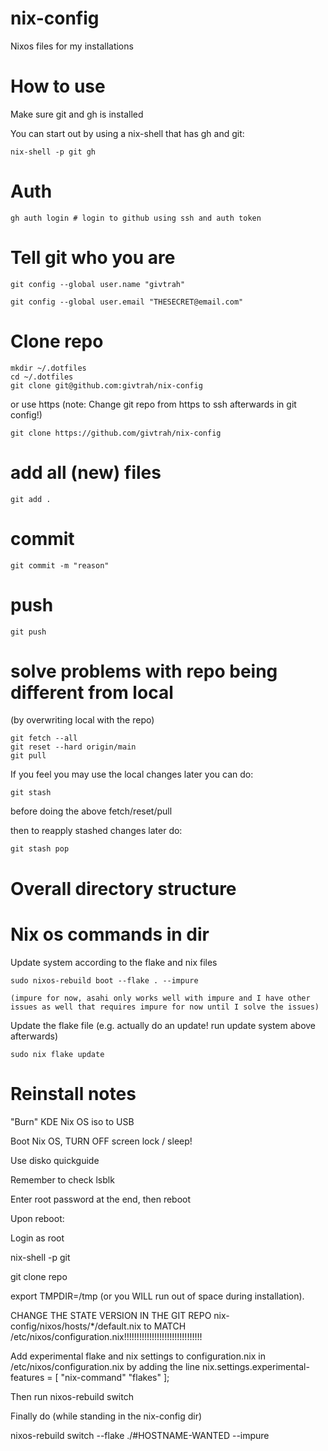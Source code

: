 # nix-config
Nixos files for my installations

# How to use
Make sure git and gh is installed

You can start out by using a nix-shell that has gh and git:

```
nix-shell -p git gh
```

# Auth
```
gh auth login # login to github using ssh and auth token
```

# Tell git who you are
```
git config --global user.name "givtrah"

git config --global user.email "THESECRET@email.com"
```

# Clone repo
```
mkdir ~/.dotfiles
cd ~/.dotfiles
git clone git@github.com:givtrah/nix-config
```
or use https 
(note: Change git repo from https to ssh afterwards in git config!)
```
git clone https://github.com/givtrah/nix-config
```
# add all (new) files
```
git add .
```
# commit
```
git commit -m "reason"
```
# push
```
git push
```

# solve problems with repo being different from local
(by overwriting local with the repo)

```
git fetch --all
git reset --hard origin/main
git pull
```
If you feel you may use the local changes later you can do:

```
git stash
```
before doing the above fetch/reset/pull

then to reapply stashed changes later do:

```
git stash pop
```

# Overall directory structure


# Nix os commands in dir

Update system according to the flake and nix files
```
sudo nixos-rebuild boot --flake . --impure

(impure for now, asahi only works well with impure and I have other issues as well that requires impure for now until I solve the issues)
```

Update the flake file (e.g. actually do an update! run update system above afterwards)
```
sudo nix flake update

```

# Reinstall notes
"Burn" KDE Nix OS iso to USB

Boot Nix OS, TURN OFF screen lock / sleep!

Use disko quickguide

Remember to check lsblk

Enter root password at the end, then reboot

Upon reboot:

Login as root

nix-shell -p git

git clone repo

export TMPDIR=/tmp
(or you WILL run out of space during installation).

CHANGE THE STATE VERSION IN THE GIT REPO nix-config/nixos/hosts/*/default.nix to MATCH /etc/nixos/configuration.nix!!!!!!!!!!!!!!!!!!!!!!!!!!!!!!!

Add experimental flake and nix settings to configuration.nix in /etc/nixos/configuration.nix by adding the line
  nix.settings.experimental-features = [ "nix-command" "flakes" ];

Then run
nixos-rebuild switch

Finally do (while standing in the nix-config dir)

nixos-rebuild switch --flake ./#HOSTNAME-WANTED --impure


 






